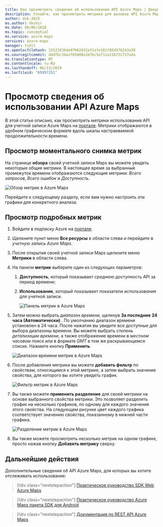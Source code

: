 ```yaml
---
title: Как просмотреть сведения об использовании API Azure Maps | Документация Майкрософт
description: Узнайте, как просмотреть метрики для вызовов API Azure Maps на портале.
author: dsk-2015
ms.author: dkshir
ms.date: 08/06/2018
ms.topic: conceptual
ms.service: azure-maps
services: azure-maps
manager: timlt
ms.openlocfilehash: 31522436de97062432af2afe101f85d376243a38
ms.sourcegitcommit: d4dfbc34a1f03488e1b7bc5e711a11b72c717ada
ms.translationtype: MT
ms.contentlocale: ru-RU
ms.lasthandoff: 06/13/2019
ms.locfileid: "65957251"
---
```

# <a name="view-azure-maps-api-usage"></a>Просмотр сведения об использовании API Azure Maps

В этой статье описано, как просмотреть метрики использования API для учетной записи Azure Maps на [портале](https://portal.azure.com). Метрики отображаются в удобном графическом формате вдоль шкалы настраиваемой продолжительности времени.

## <a name="view-metric-snapshot"></a>Просмотр моментального снимка метрик

На странице **обзора** своей учетной записи Maps вы можете увидеть некоторые общие метрики. В настоящее время за выбранный промежуток времени отображаются следующие метрики: *Всего запросов*, *Всего ошибок* и *Доступность*.

![Обзор метрик в Azure Maps](media/how-to-view-api-usage/portal-overview.png)

Перейдите к следующему разделу, если вам нужно настроить эти графики для конкретного анализа.

## <a name="view-detailed-metrics"></a>Просмотр подробных метрик

1. Войдите в подписку Azure на [портале](https://portal.azure.com).

2. Щелкните пункт меню **Все ресурсы** в области слева и перейдите в *учетную запись Azure Maps*.

3. После открытия своей учетной записи Maps щелкните меню **Метрики** в области слева.

4. На панели **метрик** выберите один из следующих параметров:

   1. **Доступность**, который показывает *среднюю* доступность API за период времени;
   2. **Использование**, который показывает показатели *использования* для учетной записи.

      ![Панель метрик в Azure Maps](media/how-to-view-api-usage/portal-metrics.png)

5. Затем можно выбрать *диапазон времени*, щелкнув **За последние 24 часа (Автоматически)** . По умолчанию диапазон времени установлен в 24 часа. После нажатия вы увидите все доступные для выбора диапазоны времени. Вы можете выбрать *степень детализации времени*, а также отображение времени в *местном часовом поясе* или в формате *GMT* в том же раскрывающемся списке. Нажмите кнопку **Применить**.

    ![Диапазон времени метрик в Azure Maps](media/how-to-view-api-usage/time-range.png)

6. После добавления метрики вы можете **добавить фильтр** по свойствам, относящимся к этой метрике, а затем выбрать значение свойства, для которого вы хотите увидеть график.

    ![Фильтр метрик в Azure Maps](media/how-to-view-api-usage/filter.png)

7. Вы также можете **применить разделение** для своей метрики на основе выбранного свойства метрики. Это позволяет разделить график на несколько графиков, по одному для каждого значения этого свойства. На следующем рисунке цвет каждого графика соответствует значению свойства, показанному в нижней части графика.

    ![Разделение метрик в Azure Maps](media/how-to-view-api-usage/splitting.png)

8. Вы также можете просмотреть несколько метрик на одном графике, просто нажав кнопку **Добавить метрику** сверху.

## <a name="next-steps"></a>Дальнейшие действия

Дополнительные сведения об API Azure Maps, для которых вы хотите отслеживать использование:
> [!div class="nextstepaction"] 
> [Практическое руководство SDK Web Azure Maps](how-to-use-map-control.md)

> [!div class="nextstepaction"] 
> [Практическое руководство Azure Maps пакета SDK для Android](how-to-use-android-map-control-library.md)

> [!div class="nextstepaction"]
> [Документация по REST API Azure Maps](https://docs.microsoft.com/rest/api/maps)
